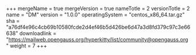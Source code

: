+++
mergeName = true
mergeVersion = true
nameTotle = 2
versionTotle = 2
name = "DM"
version = "1.0.0"
operatingSystem = "centos_x86_64.tar.gz"
sha = "a76df4e96c4cb69b10580fcde2d4ef46b5d426be6d47a3d8fd379c97c3e66638"
downloadlink = "https://mailweb.opengauss.org/hyperkitty/list/community@opengauss.org"
weight =  7
+++